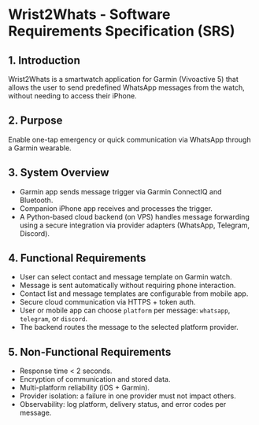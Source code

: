 # Wrist2Whats - Software Requirements Specification (SRS)

## 1. Introduction
Wrist2Whats is a smartwatch application for Garmin (Vivoactive 5) that allows the user to send predefined WhatsApp messages from the watch, without needing to access their iPhone.

## 2. Purpose
Enable one-tap emergency or quick communication via WhatsApp through a Garmin wearable.

## 3. System Overview
- Garmin app sends message trigger via Garmin ConnectIQ and Bluetooth.
- Companion iPhone app receives and processes the trigger.
- A Python-based cloud backend (on VPS) handles message forwarding using a secure integration via provider adapters (WhatsApp, Telegram, Discord).

## 4. Functional Requirements
- User can select contact and message template on Garmin watch.
- Message is sent automatically without requiring phone interaction.
- Contact list and message templates are configurable from mobile app.
- Secure cloud communication via HTTPS + token auth.
- User or mobile app can choose `platform` per message: `whatsapp`, `telegram`, or `discord`.
- The backend routes the message to the selected platform provider.

## 5. Non-Functional Requirements
- Response time < 2 seconds.
- Encryption of communication and stored data.
- Multi-platform reliability (iOS + Garmin).
- Provider isolation: a failure in one provider must not impact others.
- Observability: log platform, delivery status, and error codes per message.
